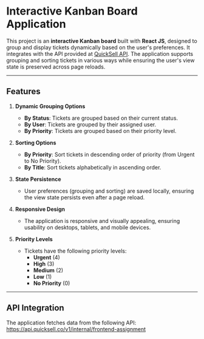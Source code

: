 # **Interactive Kanban Board Application**

This project is an **interactive Kanban board** built with **React JS**, designed to group and display tickets dynamically based on the user's preferences. It integrates with the API provided at [QuickSell API](https://api.quicksell.co/v1/internal/frontend-assignment). The application supports grouping and sorting tickets in various ways while ensuring the user's view state is preserved across page reloads.

---

## **Features**

1. **Dynamic Grouping Options**
   - **By Status**: Tickets are grouped based on their current status.
   - **By User**: Tickets are grouped by their assigned user.
   - **By Priority**: Tickets are grouped based on their priority level.

2. **Sorting Options**
   - **By Priority**: Sort tickets in descending order of priority (from Urgent to No Priority).
   - **By Title**: Sort tickets alphabetically in ascending order.

3. **State Persistence**
   - User preferences (grouping and sorting) are saved locally, ensuring the view state persists even after a page reload.

4. **Responsive Design**
   - The application is responsive and visually appealing, ensuring usability on desktops, tablets, and mobile devices.

5. **Priority Levels**
   - Tickets have the following priority levels:
     - **Urgent** (4)
     - **High** (3)
     - **Medium** (2)
     - **Low** (1)
     - **No Priority** (0)

---

## **API Integration**

The application fetches data from the following API:
https://api.quicksell.co/v1/internal/frontend-assignment

